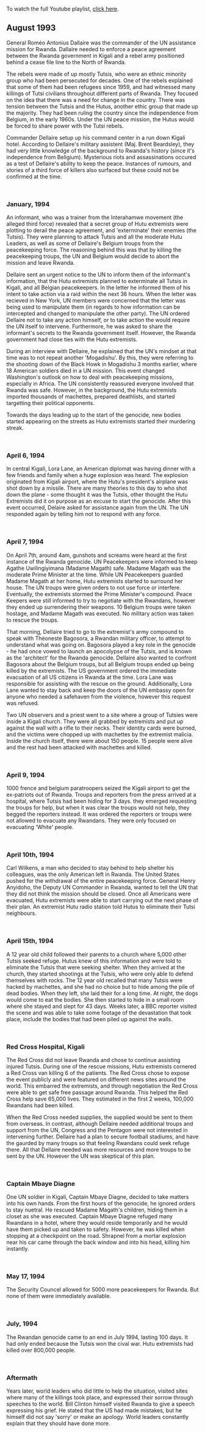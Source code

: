 To watch the full Youtube playlist, <a href="[https://www.youtube.com/playlist?list=PLTNCncvRAjmxR-8eSBazfegc2NJLfl716](https://www.youtube.com/playlist?list=PLTNCncvRAjmxR-8eSBazfegc2NJLfl716)" target="_blank">click here</a>.

## August 1993

General Roméo Antonius Dallaire was the commander of the UN assistance mission for Rwanda. Dallaire needed to enforce a peace agreement between the Rwanda government in Kigali and a rebel army positioned behind a cease file line to the North of Rwanda. 

The rebels were made of up mostly Tutsis, who were an ethnic minority group who had been persecuted for decades. One of the rebels explained that some of them had been refugees since 1959, and had witnessed many killings of Tutsi civilians throughout different parts of Rwanda. They focused on the idea that there was a need for change in the country. There was tension between the Tutsis and the Hutus, another ethic group that made up the majority. They had been ruling the country since the independence from Belgium, in the early 1960s. Under the UN peace mission, the Hutus would be forced to share power with the Tutsi rebels.

Commander Dellaire setup up his command center in a run down Kigali hotel. According to Dellaire's military assistent (Maj. Brent Beardsley), they had very little knowledge of the background to Rwanda's history (since it's independence from Beligium). Mysterious riots and assassinations occured as a test of Dellaire's ability to keep the peace. Instances of rumours, and stories of a third force of killers also surfaced but these could not be confirmed at the time.

<br>

### January, 1994

An informant, who was a trainer from the Interahamwe movement (the alleged third force) revealed that a secret group of Hutu extremists were plotting to derail the peace agreement, and 'exterminate' their enemies (the Tutsis). They were planning to attack Tutsis and all the moderate Hutu Leaders, as well as some of Dellaire's Belgium troups from the peacekeeping force. The reasoning behind this was that by killing the peacekeeping troups, the UN and Belgium would decide to abort the mission and leave Rwanda. 

Dellaire sent an urgent notice to the UN to inform them of the informant's information, that the Hutu extremists planned to exterminate all Tutsis in Kigali, and all Belgian peacekeepers. In the letter he informed them of his intent to take action via a raid within the next 36 hours. When the letter was recieved in New York, UN members were concerned that the letter was being used to manipulate them (in regards to how information can be intercepted and changed to manipulate the other party). The UN ordered Dellaire not to take any action himself, or to take action the would require the UN itself to intervene. Furthermore, he was asked to share the informant's secrets to the Rwanda government itself. However, the Rwanda government had close ties with the Hutu extremists.

During an interview with Dellaire, he explained that the UN's mindset at that time was to not repeat another 'Mogadishu'. By this, they were referring to the shooting down of the Black Howk in Mogadishu 3 months earlier, where 18 American soldiers died in a UN mission. This event changed Washington's outlook on how to deal with peacekeeping missions, especially in Africa. The UN consistently reassured everyone involved that Rwanda was safe. However, in the background, the Hutu extremists imported thousands of machettes, prepared deathlists, and started targetting their political opponents. 

Towards the days leading up to the start of the genocide, new bodies started appearing on the streets as Hutu extremists started their murdering streak.

<br>

### April 6, 1994

In central Kigali, Lora Lane, an American diplomat was having dinner with a few friends and family when a huge explosion was heard. The explosion originated from Kigali airport, where the Hutu's president's airplane was shot down by a missile. There are many theories to this day to who shot down the plane - some thought it was the Tutsis, other thought the Hutu Extremists did it on purpose as an excuse to start the genocide. After this event occurred, Delaire asked for assistance again from the UN. The UN responded again by telling him not to respond with any force.  

<br>

### April 7, 1994

On April 7th, around 4am, gunshots and screams were heard at the first instance of the Rwanda genocide. UN Peacekeepers were informed to keep Agathe Uwilingiyimana (Madame Magath) safe. Madame Magath was the moderate Prime Minister at the time. While UN Peacekeepers guarded Madame Magath at her home, Hutu extremists started to surround her house. The UN troups were given orders to not use force or interfere. Eventually, the extremists stormed the Prime Minister's compound. Peace Keepers were still informed to try to negotiate with the Rwandans, however they ended up surrendering their weapons. 10 Belgium troups were taken hostage, and Madame Magath was executed. No military action was taken to rescue the troups.

That morning, Dellaire tried to go to the extremist's army compound to speak with Théoneste Bagosora, a Rwandan military officer, to attempt to understand what was going on. Bagosora played a key role in the genocide - he had once vowed to launch an apocolypse of the Tutsis, and is known as the 'architect' for the Rwanda genocide. Dellaire also wanted to confront Bagosora about the Belgium troups, but all Belgium troups ended up being killed by the extremists. The US government ordered the immediate evacuation of all US citizens in Rwanda at the time. Lora Lane was responsible for assisting with the rescue on the ground. Additionally, Lora Lane wanted to stay back and keep the doors of the UN embassy open for anyone who needed a safehaven from the violence, however this request was refused.

Two UN observers and a priest went to a site where a group of Tutsies were inside a Kigali church. They were all grabbed by extremists and put up against the wall with a rifle to their necks. Their identity cards were burned, and the victims were chopped up with machettes by the extremist malicia. Inside the church itself, there were about 150 people. 15 people were alive and the rest had been attacked with machettes and killed.

<br>

### April 9, 1994

1000 frence and belgium paratroopers seized the Kigali airport to get the ex-patriots out of Rwanda. Troups and reporters from the press arrived at a hospital, where Tutsis had been hiding for 3 days. they emerged requesting the troups for help, but when it was clear the troups would not help, they begged the reporters instead. It was ordered the reporters or troups were not allowed to evacuate any Rwandans. They were only focused on evacuating 'White' people.

<br>

### April 10th, 1994

Carl Wilkens, a man who decided to stay behind to help shelter his colleagues, was the only American left in Rwanda. The United States pushed for the withdrawal of the entire peacekeeping force. General Henry Anyidoho, the Deputy UN Commander in Rwanda, wanted to tell the UN that they did not think the mission should be closed. Once all Americans were evacuated, Hutu extremists were able to start carrying out the next phase of their plan. An extremist Hutu radio station told Hutus to eliminate their Tutsi neighbours.  

<br>

### April 15th, 1994

A 12 year old child followed their parents to a church where 5,000 other Tutsis seeked refuge. Hutus knew of this information and were told to eliminate the Tutsis that were seeking shelter. When they arrived at the church, they started shootings at the Tutsis, who were only able to defend themselves with rocks. The 12 year old recalled that many Tutsis were hacked by machettes, and she had no choice but to hide among the pile of dead bodies. When they left, she laid their for a long time. At night, the dogs would come to eat the bodies. She then started to hide in a small room where she stayed and slept for 43 days. Weeks later, a BBC reporter visited the scene and was able to take some footage of the devastation that took place, include the bodies that had been piled up against the walls.

<br>

### Red Cross Hospital, Kigali

The Red Cross did not leave Rwanda and chose to continue assisting injured Tutsis. During one of the rescue missions, Hutu extremists cornered a Red Cross van killing 6 of the patients. The Red Cross chose to expose the event publicly and were featured on different news sites around the world. This embarred the extremists, and through negotiation the Red Cross were able to get safe free passage around Rwanda. This helped the Red Cross help save 65,000 lives. They estimated in the first 2 weeks, 100,000 Rwandans had been killed.

When the Red Cross needed supplies, the supplied would be sent to them from overseas. In contrast, although Dellaire needed additional troups and support from the UN, Congress and the Pentagon were not interested in intervening further. Dellaire had a plan to secure football stadiums, and have the gaurded by many troups so that feeling Rwandans could seek refuge there. All that Dellaire needed was more resources and more troups to be sent by the UN. However the UN was skeptical of this plan.

<br>

### Captain Mbaye Diagne

One UN soldier in Kigali, Captain Mbaye Diagne, decided to take matters into his own hands. From the first hours of the genocide, he ignored orders to stay nuetral. He rescued Madame Magath's children, hiding them in a closet as she was executed. Captain Mbaye Diagne refuged many Rwandans in a hotel, where they would reside temporarily and he would have them picked up and taken to safety. However, he was killed when stopping at a checkpoint on the road. Shrapnel from a mortar explosion near his car came through the back window and into his head, killing him instantly.

<br>

### May 17, 1994

The Security Councel allowed for 5000 more peacekeepers for Rwanda. But none of them were immediately available.

<br>

### July, 1994

The Rwandan genocide came to an end in July 1994, lasting 100 days. It had only ended because the Tutsis won the cival war. Hutu extremists had killed over 800,000 people.

<br>

### Aftermath

Years later, world leaders who did little to help the situation, visited sites where many of the killings took place, and expressed their sorrow through speeches to the world. Bill Clinton himself visited Rwanda to give a speech expressing his grief. He stated that the US had made mistakes, but he himself did not say 'sorry' or make an apology. World leaders constantly explain that they should have done more.